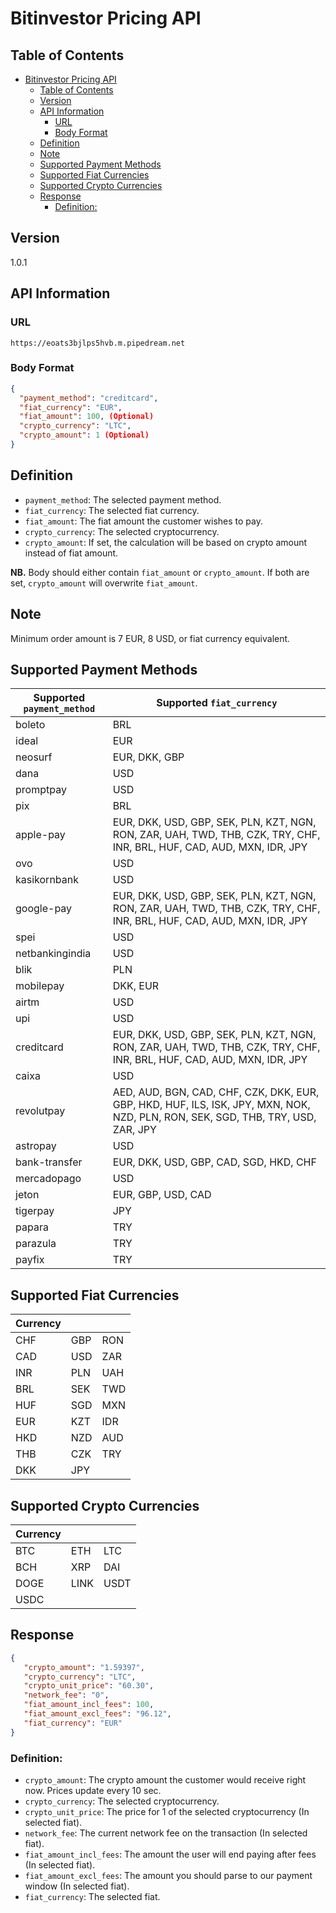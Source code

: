 # Bitinvestor Pricing API

## Table of Contents
- [Bitinvestor Pricing API](#bitinvestor-pricing-api)
  - [Table of Contents](#table-of-contents)
  - [Version](#version)
  - [API Information](#api-information)
    - [URL](#url)
    - [Body Format](#body-format)
  - [Definition](#definition)
  - [Note](#note)
  - [Supported Payment Methods](#supported-payment-methods)
  - [Supported Fiat Currencies](#supported-fiat-currencies)
  - [Supported Crypto Currencies](#supported-crypto-currencies)
  - [Response](#response)
    - [Definition:](#definition-1)

## Version
1.0.1

## API Information

### URL
`https://eoats3bjlps5hvb.m.pipedream.net`

### Body Format

```json
{
  "payment_method": "creditcard",
  "fiat_currency": "EUR",
  "fiat_amount": 100, (Optional)
  "crypto_currency": "LTC",
  "crypto_amount": 1 (Optional)
}
```
## Definition

- `payment_method`: The selected payment method.
- `fiat_currency`: The selected fiat currency.
- `fiat_amount`: The fiat amount the customer wishes to pay.
- `crypto_currency`: The selected cryptocurrency.
- `crypto_amount`: If set, the calculation will be based on crypto amount instead of fiat amount.

**NB.** Body should either contain `fiat_amount` or `crypto_amount`. If both are set, `crypto_amount` will overwrite `fiat_amount`.

## Note

Minimum order amount is 7 EUR, 8 USD, or fiat currency equivalent.

## Supported Payment Methods

| Supported `payment_method` | Supported `fiat_currency`                                                                                                        |
| -------------------------- | -------------------------------------------------------------------------------------------------------------------------------- |
| boleto                     | BRL                                                                                                                              |
| ideal                      | EUR                                                                                                                              |
| neosurf                    | EUR, DKK, GBP                                                                                                                    |
| dana                       | USD                                                                                                                              |
| promptpay                  | USD                                                                                                                              |
| pix                        | BRL                                                                                                                              |
| apple-pay                  | EUR, DKK, USD, GBP, SEK, PLN, KZT, NGN, RON, ZAR, UAH, TWD, THB, CZK, TRY, CHF, INR, BRL, HUF, CAD, AUD, MXN, IDR, JPY           |
| ovo                        | USD                                                                                                                              |
| kasikornbank               | USD                                                                                                                              |
| google-pay                 | EUR, DKK, USD, GBP, SEK, PLN, KZT, NGN, RON, ZAR, UAH, TWD, THB, CZK, TRY, CHF, INR, BRL, HUF, CAD, AUD, MXN, IDR, JPY           |
| spei                       | USD                                                                                                                              |
| netbankingindia            | USD                                                                                                                              |
| blik                       | PLN                                                                                                                              |
| mobilepay                  | DKK, EUR                                                                                                                         |
| airtm                      | USD                                                                                                                              |
| upi                        | USD                                                                                                                              |
| creditcard                 | EUR, DKK, USD, GBP, SEK, PLN, KZT, NGN, RON, ZAR, UAH, TWD, THB, CZK, TRY, CHF, INR, BRL, HUF, CAD, AUD, MXN, IDR, JPY           |
| caixa                      | USD                                                                                                                              |
| revolutpay                 | AED, AUD, BGN, CAD, CHF, CZK, DKK, EUR, GBP, HKD, HUF, ILS, ISK, JPY, MXN, NOK, NZD, PLN, RON, SEK, SGD, THB, TRY, USD, ZAR, JPY |
| astropay                   | USD                                                                                                                              |
| bank-transfer              | EUR, DKK, USD, GBP, CAD, SGD, HKD, CHF                                                                                           |
| mercadopago                | USD                                                                                                                              |
| jeton                      | EUR, GBP, USD, CAD                                                                                                               |
| tigerpay                   | JPY                                                                                                                              |
| papara                     | TRY                                                                                                                              |
| parazula                   | TRY                                                                                                                              |
| payfix                     | TRY                                                                                                                              |

## Supported Fiat Currencies

| Currency |  |  |
| -------- | -------- | -------- |
| CHF      | GBP      | RON      |
| CAD      | USD      | ZAR      |
| INR      | PLN      | UAH      |
| BRL      | SEK      | TWD      |
| HUF      | SGD      | MXN      |
| EUR      | KZT      | IDR      |
| HKD      | NZD      | AUD      |
| THB      | CZK      | TRY      |
| DKK      | JPY      |          |

## Supported Crypto Currencies

| Currency |     |     |
| -------- | --- | --- |
| BTC      | ETH | LTC |
| BCH      | XRP | DAI |
| DOGE     | LINK| USDT|
| USDC     |     |     |

## Response

```json
{
   "crypto_amount": "1.59397",
   "crypto_currency": "LTC",
   "crypto_unit_price": "60.30",
   "network_fee": "0",
   "fiat_amount_incl_fees": 100,
   "fiat_amount_excl_fees": "96.12",
   "fiat_currency": "EUR"
}
```
### Definition:
- `crypto_amount`: The crypto amount the customer would receive right now. Prices update every 10 sec.
- `crypto_currency`: The selected cryptocurrency.
- `crypto_unit_price`: The price for 1 of the selected cryptocurrency (In selected fiat).
- `network_fee`: The current network fee on the transaction (In selected fiat).
- `fiat_amount_incl_fees`: The amount the user will end paying after fees (In selected fiat).
- `fiat_amount_excl_fees`: The amount you should parse to our payment window (In selected fiat).
- `fiat_currency`: The selected fiat.


